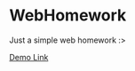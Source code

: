 # WebHomework
Just a simple web homework :>

[Demo Link](https://kk98033.github.io/WebHomework/ "Demo Link")